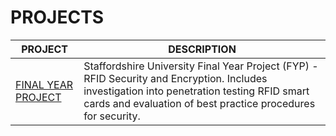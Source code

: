 # PROJECTS

| PROJECT | DESCRIPTION |
|----------------|-------------|
| [FINAL YEAR PROJECT](https://github.com/BroadbentT/) | Staffordshire University Final Year Project (FYP) - RFID Security and Encryption. Includes investigation into penetration testing RFID smart cards and evaluation of best practice procedures for security.|
